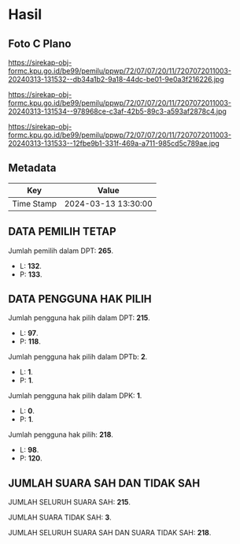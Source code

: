 # Hasil

## Foto C Plano

https://sirekap-obj-formc.kpu.go.id/be99/pemilu/ppwp/72/07/07/20/11/7207072011003-20240313-131532--db34a1b2-9a18-44dc-be01-9e0a3f216226.jpg

https://sirekap-obj-formc.kpu.go.id/be99/pemilu/ppwp/72/07/07/20/11/7207072011003-20240313-131534--978968ce-c3af-42b5-89c3-a593af2878c4.jpg

https://sirekap-obj-formc.kpu.go.id/be99/pemilu/ppwp/72/07/07/20/11/7207072011003-20240313-131533--12fbe9b1-331f-469a-a711-985cd5c789ae.jpg


## Metadata

| Key        | Value               |
| ---------- | ------------------- |
| Time Stamp | 2024-03-13 13:30:00 |


## DATA PEMILIH TETAP

Jumlah pemilih dalam DPT: **265**.
 * L: **132**.
 * P: **133**.

## DATA PENGGUNA HAK PILIH

Jumlah pengguna hak pilih dalam DPT: **215**.
 * L: **97**.
 * P: **118**.

Jumlah pengguna hak pilih dalam DPTb: **2**.
 * L: **1**.
 * P: **1**.

Jumlah pengguna hak pilih dalam DPK: **1**.
 * L: **0**.
 * P: **1**.

Jumlah pengguna hak pilih: **218**.
 * L: **98**.
 * P: **120**.

## JUMLAH SUARA SAH DAN TIDAK SAH

JUMLAH SELURUH SUARA SAH: **215**.

JUMLAH SUARA TIDAK SAH: **3**.

JUMLAH SELURUH SUARA SAH DAN SUARA TIDAK SAH: **218**.


